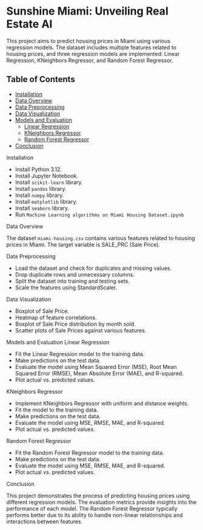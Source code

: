 # Sunshine Miami: Unveiling Real Estate AI

This project aims to predict housing prices in Miami using various regression models. The dataset includes multiple features related to housing prices, and three regression models are implemented: Linear Regression, KNeighbors Regressor, and Random Forest Regressor.

## Table of Contents
- [Installation](#installation)
- [Data Overview](#data-overview)
- [Data Preprocessing](#data-preprocessing)
- [Data Visualization](#data-visualization)
- [Models and Evaluation](#models-and-evaluation)
  - [Linear Regression](#linear-regression)
  - [KNeighbors Regressor](#kneighbors-regressor)
  - [Random Forest Regressor](#random-forest-regressor)
- [Conclusion](#conclusion)

Installation <a name="installation"></a>
  - Install Python 3.12.  
  - Install Jupyter Notebook.
  - Install `scikit-learn` library.
  - Install `pandas` library.
  - Install `numpy` library.
  - Install `matplotlib` library.
  - Install `seaborn` library.
  - Run `Machine Learning algorithms on Miami Housing Dataset.ipynb`

Data Overview <a name="data-overview"></a>

The dataset `miami-housing.csv` contains various features related to housing prices in Miami. The target variable is SALE_PRC (Sale Price).

Data Preprocessing <a name="data-preprocessing"></a>

  - Load the dataset and check for duplicates and missing values.
  - Drop duplicate rows and unnecessary columns.
  - Split the dataset into training and testing sets.
  - Scale the features using StandardScaler.

Data Visualization <a name="data-visualization"></a>

  - Boxplot of Sale Price.
  - Heatmap of feature correlations.
  - Boxplot of Sale Price distribution by month sold.
  - Scatter plots of Sale Prices against various features.

Models and Evaluation <a name="models-and-evaluation"></a>
Linear Regression <a name="linear-regression"></a>

  - Fit the Linear Regression model to the training data.
  - Make predictions on the test data.
  - Evaluate the model using Mean Squared Error (MSE), Root Mean Squared Error (RMSE), Mean Absolute Error (MAE), and R-squared.
  - Plot actual vs. predicted values.

KNeighbors Regressor <a name="kneighbors-regressor"></a>

  - Implement KNeighbors Regressor with uniform and distance weights.
  - Fit the model to the training data.
  - Make predictions on the test data.
  - Evaluate the model using MSE, RMSE, MAE, and R-squared.
  - Plot actual vs. predicted values.

Random Forest Regressor <a name="random-forest-regressor"></a>

  - Fit the Random Forest Regressor model to the training data.
  - Make predictions on the test data.
  - Evaluate the model using MSE, RMSE, MAE, and R-squared.
  - Plot actual vs. predicted values.

Conclusion <a name="conclusion"></a>

This project demonstrates the process of predicting housing prices using different regression models. The evaluation metrics provide insights into the performance of each model. The Random Forest Regressor typically performs better due to its ability to handle non-linear relationships and interactions between features.



